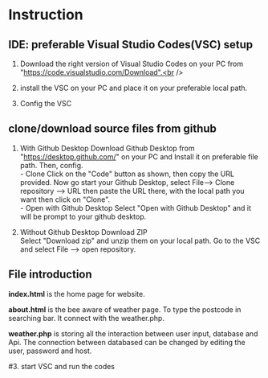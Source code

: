 # Instruction

## IDE: preferable Visual Studio Codes(VSC) setup 
1. Download the right version of Visual Studio Codes on your PC from "https://code.visualstudio.com/Download".<br />
2. install the VSC on your PC and place it on your preferable local path.

3. Config the VSC  


## clone/download source files from github
1. With Github Desktop
    Download Github Desktop from "https://desktop.github.com/" on your PC and 
        Install it on preferable file path. Then, config.<br />
        - Clone 
        Click on the "Code" button as shown, then copy the URL provided. Now go start your Github Desktop, select File--> Clone repository --> URL then paste the URL there, with the local path you want then click on "Clone".<br />
        - Open with Github Desktop
        Select "Open with Github Desktop" and it will be prompt to your github desktop.
        
2. Without Github Desktop
        Download ZIP<br />
        Select "Download zip" and unzip them on your local path. Go to the VSC and select File --> open repository. 
        
        
## File introduction 
**index.html** is the home page for website.

**about.html** is the bee aware of weather page. To type the postcode in searching bar. It connect with the weather.php.

**weather.php** is storing all the interaction between user input, database and Api. The connection between databased can be changed by editing the user, password and host.

#3. start VSC and run the codes
